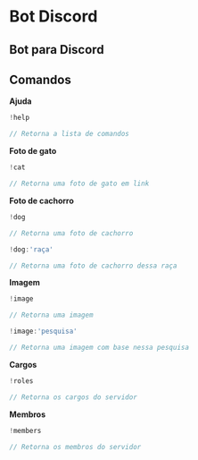 # **Bot Discord**

## Bot para Discord

## **Comandos**

**Ajuda**

```ts
!help

// Retorna a lista de comandos
```

**Foto de gato**

```ts
!cat

// Retorna uma foto de gato em link
```

**Foto de cachorro**

```ts
!dog

// Retorna uma foto de cachorro
```

```ts
!dog:'raça'

// Retorna uma foto de cachorro dessa raça
```

**Imagem**

```ts
!image

// Retorna uma imagem
```

```ts
!image:'pesquisa'

// Retorna uma imagem com base nessa pesquisa
```

**Cargos**

```ts
!roles

// Retorna os cargos do servidor
```

**Membros**

```ts
!members

// Retorna os membros do servidor
```
